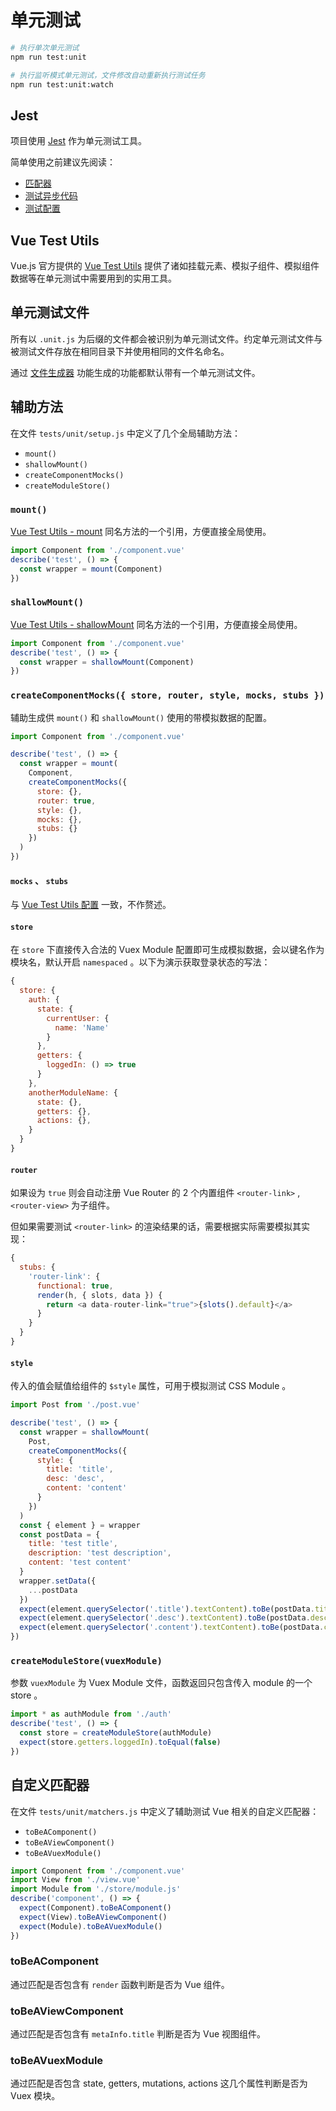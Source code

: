 # 单元测试

```bash
# 执行单次单元测试
npm run test:unit

# 执行监听模式单元测试，文件修改自动重新执行测试任务
npm run test:unit:watch
```

## Jest

项目使用 [Jest](https://facebook.github.io/jest/zh-Hans/) 作为单元测试工具。

简单使用之前建议先阅读：

- [匹配器](https://facebook.github.io/jest/docs/zh-Hans/expect.html)
- [测试异步代码](https://facebook.github.io/jest/docs/zh-Hans/asynchronous.html)
- [测试配置](https://facebook.github.io/jest/docs/zh-Hans/setup-teardown.html)

## Vue Test Utils

Vue.js 官方提供的 [Vue Test Utils](https://vue-test-utils.vuejs.org/zh/) 提供了诸如挂载元素、模拟子组件、模拟组件数据等在单元测试中需要用到的实用工具。

## 单元测试文件

所有以 `.unit.js` 为后缀的文件都会被识别为单元测试文件。约定单元测试文件与被测试文件存放在相同目录下并使用相同的文件名命名。

通过 [文件生成器](development.md#文件生成器) 功能生成的功能都默认带有一个单元测试文件。

## 辅助方法

在文件 `tests/unit/setup.js` 中定义了几个全局辅助方法：

- `mount()`
- `shallowMount()`
- `createComponentMocks()`
- `createModuleStore()`

### `mount()`

[Vue Test Utils - mount](https://vue-test-utils.vuejs.org/zh/api/#mount) 同名方法的一个引用，方便直接全局使用。

```javascript
import Component from './component.vue'
describe('test', () => {
  const wrapper = mount(Component)
})
```

### `shallowMount()`

[Vue Test Utils - shallowMount](https://vue-test-utils.vuejs.org/zh/api/#shallowmount) 同名方法的一个引用，方便直接全局使用。

```javascript
import Component from './component.vue'
describe('test', () => {
  const wrapper = shallowMount(Component)
})
```

### `createComponentMocks({ store, router, style, mocks, stubs })`

辅助生成供 `mount()` 和 `shallowMount()` 使用的带模拟数据的配置。

```javascript
import Component from './component.vue'

describe('test', () => {
  const wrapper = mount(
    Component,
    createComponentMocks({
      store: {},
      router: true,
      style: {},
      mocks: {},
      stubs: {}
    })
  )
})
```

#### `mocks` 、 `stubs`

与 [Vue Test Utils 配置](https://vue-test-utils.vuejs.org/zh/api/) 一致，不作赘述。

#### `store`

在 `store` 下直接传入合法的 Vuex Module 配置即可生成模拟数据，会以键名作为模块名，默认开启 `namespaced` 。以下为演示获取登录状态的写法：

```javascript
{
  store: {
    auth: {
      state: {
        currentUser: {
          name: 'Name'
        }
      },
      getters: {
        loggedIn: () => true
      }
    },
    anotherModuleName: {
      state: {},
      getters: {},
      actions: {},
    }
  }
}
```

#### `router`

如果设为 `true` 则会自动注册 Vue Router 的 2 个内置组件 `<router-link>` , `<router-view>` 为子组件。

但如果需要测试 `<router-link>` 的渲染结果的话，需要根据实际需要模拟其实现：

```javascript
{
  stubs: {
    'router-link': {
      functional: true,
      render(h, { slots, data }) {
        return <a data-router-link="true">{slots().default}</a>
      }
    }
  }
}
```

#### `style`

传入的值会赋值给组件的 `$style` 属性，可用于模拟测试 CSS Module 。

```javascript
import Post from './post.vue'

describe('test', () => {
  const wrapper = shallowMount(
    Post,
    createComponentMocks({
      style: {
        title: 'title',
        desc: 'desc',
        content: 'content'
      }
    })
  )
  const { element } = wrapper
  const postData = {
    title: 'test title',
    description: 'test description',
    content: 'test content'
  }
  wrapper.setData({
    ...postData
  })
  expect(element.querySelector('.title').textContent).toBe(postData.title)
  expect(element.querySelector('.desc').textContent).toBe(postData.description)
  expect(element.querySelector('.content').textContent).toBe(postData.content)
})
```

### `createModuleStore(vuexModule)`

参数 `vuexModule` 为 Vuex Module 文件，函数返回只包含传入 module 的一个 store 。

```javascript
import * as authModule from './auth'
describe('test', () => {
  const store = createModuleStore(authModule)
  expect(store.getters.loggedIn).toEqual(false)
})
```

## 自定义匹配器

在文件 `tests/unit/matchers.js` 中定义了辅助测试 Vue 相关的自定义匹配器：

- `toBeAComponent()`
- `toBeAViewComponent()`
- `toBeAVuexModule()`

```javascript
import Component from './component.vue'
import View from './view.vue'
import Module from './store/module.js'
describe('component', () => {
  expect(Component).toBeAComponent()
  expect(View).toBeAViewComponent()
  expect(Module).toBeAVuexModule()
})
```

### toBeAComponent

通过匹配是否包含有 `render` 函数判断是否为 Vue 组件。

### toBeAViewComponent

通过匹配是否包含有 `metaInfo.title` 判断是否为 Vue 视图组件。

### toBeAVuexModule

通过匹配是否包含 state, getters, mutations, actions 这几个属性判断是否为 Vuex 模块。
